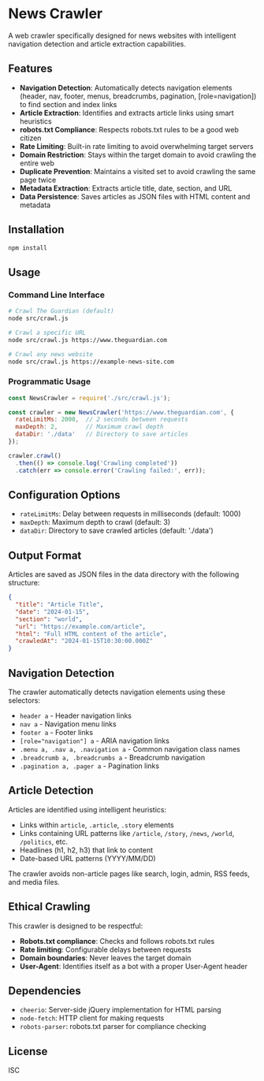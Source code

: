 # News Crawler

A web crawler specifically designed for news websites with intelligent navigation detection and article extraction capabilities.

## Features

- **Navigation Detection**: Automatically detects navigation elements (header, nav, footer, menus, breadcrumbs, pagination, [role=navigation]) to find section and index links
- **Article Extraction**: Identifies and extracts article links using smart heuristics
- **robots.txt Compliance**: Respects robots.txt rules to be a good web citizen
- **Rate Limiting**: Built-in rate limiting to avoid overwhelming target servers
- **Domain Restriction**: Stays within the target domain to avoid crawling the entire web
- **Duplicate Prevention**: Maintains a visited set to avoid crawling the same page twice
- **Metadata Extraction**: Extracts article title, date, section, and URL
- **Data Persistence**: Saves articles as JSON files with HTML content and metadata

## Installation

```bash
npm install
```

## Usage

### Command Line Interface

```bash
# Crawl The Guardian (default)
node src/crawl.js

# Crawl a specific URL
node src/crawl.js https://www.theguardian.com

# Crawl any news website
node src/crawl.js https://example-news-site.com
```

### Programmatic Usage

```javascript
const NewsCrawler = require('./src/crawl.js');

const crawler = new NewsCrawler('https://www.theguardian.com', {
  rateLimitMs: 2000,  // 2 seconds between requests
  maxDepth: 2,        // Maximum crawl depth
  dataDir: './data'   // Directory to save articles
});

crawler.crawl()
  .then(() => console.log('Crawling completed'))
  .catch(err => console.error('Crawling failed:', err));
```

## Configuration Options

- `rateLimitMs`: Delay between requests in milliseconds (default: 1000)
- `maxDepth`: Maximum depth to crawl (default: 3)
- `dataDir`: Directory to save crawled articles (default: './data')

## Output Format

Articles are saved as JSON files in the data directory with the following structure:

```json
{
  "title": "Article Title",
  "date": "2024-01-15",
  "section": "world",
  "url": "https://example.com/article",
  "html": "Full HTML content of the article",
  "crawledAt": "2024-01-15T10:30:00.000Z"
}
```

## Navigation Detection

The crawler automatically detects navigation elements using these selectors:

- `header a` - Header navigation links
- `nav a` - Navigation menu links  
- `footer a` - Footer links
- `[role="navigation"] a` - ARIA navigation links
- `.menu a, .nav a, .navigation a` - Common navigation class names
- `.breadcrumb a, .breadcrumbs a` - Breadcrumb navigation
- `.pagination a, .pager a` - Pagination links

## Article Detection

Articles are identified using intelligent heuristics:

- Links within `article`, `.article`, `.story` elements
- Links containing URL patterns like `/article`, `/story`, `/news`, `/world`, `/politics`, etc.
- Headlines (h1, h2, h3) that link to content
- Date-based URL patterns (YYYY/MM/DD)

The crawler avoids non-article pages like search, login, admin, RSS feeds, and media files.

## Ethical Crawling

This crawler is designed to be respectful:

- **Robots.txt compliance**: Checks and follows robots.txt rules
- **Rate limiting**: Configurable delays between requests
- **Domain boundaries**: Never leaves the target domain
- **User-Agent**: Identifies itself as a bot with a proper User-Agent header

## Dependencies

- `cheerio`: Server-side jQuery implementation for HTML parsing
- `node-fetch`: HTTP client for making requests
- `robots-parser`: robots.txt parser for compliance checking

## License

ISC